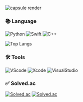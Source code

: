 ![capsule render](https://capsule-render.vercel.app/api?type=waving&color=FFBF00&fontColor=FFFFFF&height=200&section=header&text=RememberIOm&fontSize=70&animation=twinkling&fontAlign=30)

### 📚 Language

![Python](https://img.shields.io/badge/Python-3776AB?style=flat-square&logo=Python&logoColor=white)
![Swift](https://img.shields.io/badge/Swift-F05138?style=flat-square&logo=Swift&logoColor=white)
![C++](https://img.shields.io/badge/C++-00599C?style=flat-square&logo=C%2B%2B&logoColor=white)

![Top Langs](https://github-readme-stats.vercel.app/api/top-langs/?username=RememberIOm&langs_count=8&layout=compact&theme=swift)


### 🛠 Tools

![VScode](https://img.shields.io/badge/Visual_Studio_Code-007ACC?style=flat-square&logo=VisualStudioCode&logoColor=white)
![Xcode](https://img.shields.io/badge/Xcode-147EFB?style=flat-square&logo=Xcode&logoColor=white)
![VisualStudio](https://img.shields.io/badge/Visual_Studio-5C2D91?style=flat-square&logo=VisualStudio&logoColor=white)


### ✅ Solved.ac

[![Solved.ac](http://mazassumnida.wtf/api/v2/generate_badge?boj=l412206)](https://solved.ac/l412206)
[![Solved.ac](http://mazandi.herokuapp.com/api?handle=l412206&theme=warm)](https://solved.ac/l412206)